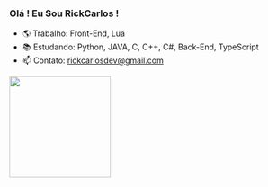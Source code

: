 ### Olá ! Eu Sou RickCarlos !

- 🌎 Trabalho: Front-End, Lua
- 📚 Estudando: Python, JAVA, C, C++, C#, Back-End, TypeScript
- 📫 Contato: rickcarlosdev@gmail.com

<div align="left">
  <a href="https://github.com/rickcarlos">
  <img height="180em" src="https://github-readme-stats.vercel.app/api?username=rickcarlos&show_icons=true&theme=dark&include_all_commits=true&count_private=true"/>
</div>
